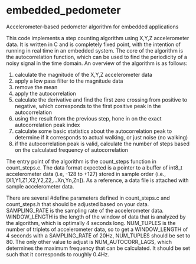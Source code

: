 # embedded_pedometer
Accelerometer-based pedometer algorithm for embedded applications

This code implements a step counting algorithm using X,Y,Z accelerometer data. It is written in
C and is completely fixed point, with the intention of running in real time in an embedded system.
The core of the algorithm is the autocorrelation function, which can be used to find the periodicity
of a noisy signal in the time domain. An overview of the algorithm is as follows:
1. calculate the magnitude of the X,Y,Z accelerometer data
2. apply a low pass filter to the magnitude data
3. remove the mean
4. apply the autocorrelation
5. calculate the derivative and find the first zero crossing from positive to negative,
which corresponds to the first positive peak in the autocorrelation
6. using the result from the previous step, hone in on the exact autocorrelation peak index
7. calculate some basic statistics about the autocorrelation peak to determine if it corresponds
to actual walking, or just noise (no walking)
8. if the autocorrelation peak is valid, calculate the number of steps based on the calculated 
frequency of autocorrelation

The entry point of the algorithm is the count_steps function in count_steps.c. The data format
expected is a pointer to a buffer of int8_t accelerometer data (i.e, -128 to +127) stored in
sample order (i.e., [X1,Y1,Z1,X2,Y2,Z2,...Xn,Yn,Zn]). As a reference, a data file is attached
with sample accelerometer data. 

There are several #define parameters defined in count_steps.c and count_steps.h that should
be adjusted based on your data. SAMPLING_RATE is the sampling rate of the accelerometer data.
WINDOW_LENGTH is the length of the window of data that is analyzed by the algorithm, which
is optimally 4 seconds long. NUM_TUPLES is the number of triplets of accelerometer data, so
to get a WINDOW_LENGTH of 4 seconds with a SAMPLING_RATE of 20Hz, NUM_TUPLES should be set to
80. The only other value to adjust is NUM_AUTOCORR_LAGS, which determines the maximum frequency
that can be calculated. It should be set such that it corresponds to roughly 0.4Hz.




